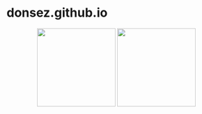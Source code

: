 donsez.github.io
================

<div align="center">
  <img height="180em" src="https://github-readme-stats.vercel.app/api?username=donsez&show_icons=true&theme=dracula&include_all_commits=true"/>
  <img height="180em" src="https://github-readme-stats.vercel.app/api/top-langs/?username=donsez&layout=donut&theme=dracula&langs_count=6&hide=jupyter+notebook,html,typescript,javascript,css,roff"/>
</div>
